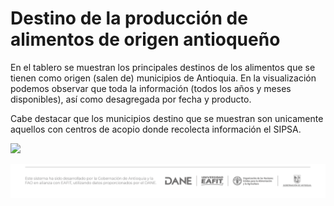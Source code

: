 # **Destino de la producción de alimentos de origen antioqueño**

En el tablero se muestran los principales destinos de los alimentos que se tienen como origen (salen de) municipios de Antioquia. En la visualización podemos observar que toda la información (todos los años y meses disponibles), así como desagregada por fecha y producto.

Cabe destacar que los municipios destino que se muestran son unicamente aquellos con centros de acopio donde recolecta información el SIPSA.

![](Abs4/preview_tablero.png)

![](www/logo.png)
